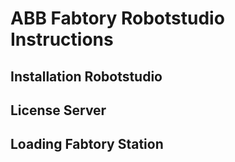 # ABB Fabtory Robotstudio Instructions

## Installation Robotstudio

## License Server

## Loading Fabtory Station

